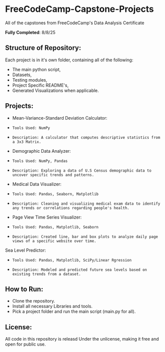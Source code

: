 # FreeCodeCamp-Capstone-Projects
All of the capstones from FreeCodeCamp's Data Analysis Certificate

**Fully Completed**: 8/8/25

## Structure of Repository:

Each project is in it's own folder, containing all of the following:
- The main python script,
- Datasets,
- Testing modules,
- Project Specific README's,
- Generated Visualizations when applicable. 

## Projects:

- Mean-Variance-Standard Deviation Calculator:
-     Tools Used: NumPy
-     Description: A calculator that computes descriptive statistics from a 3x3 Matrix.


- Demographic Data Analyzer:
-     Tools Used: NumPy, Pandas
-     Description: Exploring a data of U.S Census demographic data to uncover specific trends and patterns.


- Medical Data Visualizer:
-     Tools Used: Pandas, Seaborn, Matplotlib
-     Description: Cleaning and visualizing medical exam data to identify any trends or correlations regarding people's health.

- Page View Time Series Visualizer:
-     Tools Used: Pandas, Matplotlib, Seaborn
-     Description: Created line, bar and box plots to analyze daily page views of a specific website over time.

Sea Level Predictor:
-     Tools Used: Pandas, Matplotlib, SciPy/Linear Rgression
-     Description: Modeled and predicted future sea levels based on existing trends from a dataset.


## How to Run:
- Clone the repository.
- Install all necessary Libraries and tools.
- Pick a project folder and run the main script (main.py for all).

## License:
All code in this repository is releasd Under the unlicense, making it free and open for public use.

